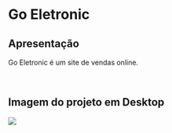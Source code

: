 # Go Eletronic

<h2>Apresentação</h2>
<p>Go Eletronic é um site de vendas online.</p><br>

<h2> Imagem do projeto em Desktop</h2>
<img src="https://i.ibb.co/hXzsPkd/Captura-de-tela-em-2022-04-28-20-39-47.png">

